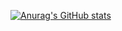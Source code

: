 [![Anurag's GitHub stats](https://github-readme-stats.vercel.app/api?username=ZiyangQian&count_private=true&theme=highcontrast)](https://github.com/anuraghazra/github-readme-stats)
